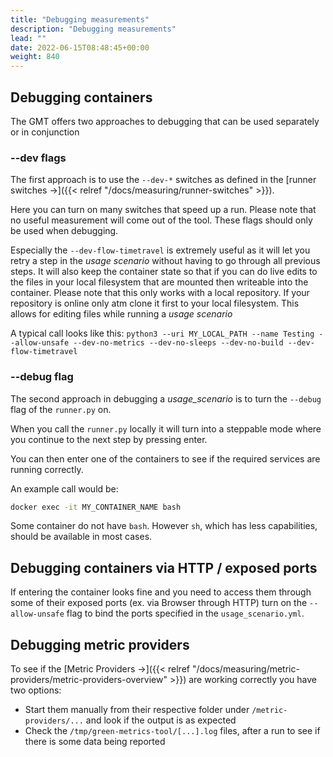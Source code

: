 ```yaml
---
title: "Debugging measurements"
description: "Debugging measurements"
lead: ""
date: 2022-06-15T08:48:45+00:00
weight: 840
---
```


## Debugging containers

The GMT offers two approaches to debugging that can be used
separately or in conjunction

### --dev flags
The first approach is to use the `--dev-*` switches as defined in the [runner switches →]({{< relref "/docs/measuring/runner-switches" >}}).

Here you can turn on many switches that speed up a run. Please note that no useful measurement
will come out of the tool. These flags should only be used when debugging.

Especially the `--dev-flow-timetravel` is extremely useful as it will let you retry a step in
the *usage scenario* without having to go through all previous steps. It will also keep the container state so that if you can do live edits to the files in your local filesystem that are mounted then writeable into the container.
Please note that this only works with a local repository. If your repository is online only atm clone it first to your local filesystem. This allows for editing files while running a *usage scenario*

A typical call looks like this:
`python3 --uri MY_LOCAL_PATH --name Testing --allow-unsafe --dev-no-metrics --dev-no-sleeps --dev-no-build --dev-flow-timetravel`

### --debug flag
The second approach in debugging a *usage_scenario* is to
turn the `--debug` flag of the `runner.py` on.

When you call the `runner.py` locally it will turn into
a steppable mode where you continue to the next step by pressing enter.

You can then enter one of the containers to see if
the required services are running correctly.

An example call would be:

```bash
docker exec -it MY_CONTAINER_NAME bash
```

Some container do not have `bash`. However `sh`, which has less capabilities,
should be available in most cases.

## Debugging containers via HTTP / exposed ports

If entering the container looks fine and you need to access them through some of their
exposed ports (ex. via Browser through HTTP) turn on the `--allow-unsafe` flag to bind
the ports specified in the `usage_scenario.yml`.

## Debugging metric providers

To see if the [Metric Providers →]({{< relref "/docs/measuring/metric-providers/metric-providers-overview" >}}) are working correctly you have two options:

- Start them manually from their respective folder under `/metric-providers/...` and look if the output is as expected
- Check the  `/tmp/green-metrics-tool/[...].log` files, after a run to see if there is some data being reported
